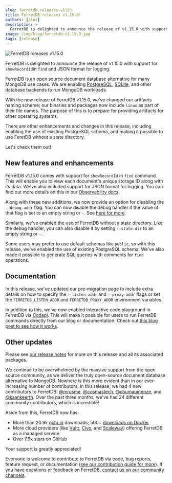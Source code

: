 ```yaml
---
slug: ferretdb-releases-v1150
title: FerretDB releases v1.15.0!
authors: [alex]
description: >
  FerretDB is delighted to announce the release of v1.15.0 with support for `showRecordId`in `find` and JSON format for logging.
image: /img/blog/ferretdb-v1.15.0.jpg
tags: [release]
---
```


![FerretDB releases v1.15.0](/img/blog/ferretdb-v1.15.0.jpg)

FerretDB is delighted to announce the release of v1.15.0 with support for `showRecordId`in `find` and JSON format for logging.

<!--truncate-->

FerretDB is an open source document database alternative for many MongoDB use cases.
We are enabling [PostgreSQL](https://www.postgresql.org/), [SQLite](https://www.sqlite.org/), and other database backends to run MongoDB workloads.

With the new release of FerretDB v1.15.0, we've changed our artifacts naming scheme; our binaries and packages now include `linux` as part of their file names.
The purpose of this is to prepare for providing artifacts for other operating systems.

There are other enhancements and changes in this release, including enabling the use of existing PostgreSQL schema, and making it possible to use FeretDB without a state directory.

Let's check them out!

## New features and enhancements

FerretDB v1.15.0 comes with support for `showRecordId` in `find` command.
This will enable you to view each document's unique storage ID along with its data.
We've also included support for JSON format for logging.
You can find out more details on this in our [Observability docs](https://docs.ferretdb.io/configuration/observability/).

Along with these new additions, we now provide an option for disabling the `--debug-addr` flag.
You can now disable the debug handler if the value of that flag is set to an empty string or `-`.
See [here for more](https://docs.ferretdb.io/configuration/flags/#interfaces).

Similarly, we've enabled the use of FerretDB without a state directory.
Like the debug handler, you can also disable it by setting `--state-dir` to an empty string or `-`.

Some users may prefer to use default schemas like `public`, so with this release, we've enabled the use of existing PostgreSQL schema.
We've also made it possible to generate SQL queries with comments for `find` operations.

## Documentation

In this release, we've updated our pre-migration page to include extra details on how to specify the `--listen-addr` and `--proxy-addr` flags or set the `FERRETDB_LISTEN_ADDR` and `FERRETDB_PROXY_ADDR` environment variables.

In addition to this, we've now enabled interactive code playground in FerretDB via [Codapi](https://codapi.org/).
This will make it possible for users to run FerretDB commands directly from our blog or documentation.
Check out [this blog post to see how it works](https://blog.ferretdb.io/mongodb-crud-operations-with-ferretdb/).

## Other updates

Please see [our release notes](https://github.com/FerretDB/FerretDB/releases/tag/v1.15.0) for more on this release and all its associated packages.

We continue to be overwhelmed by the massive support from the open source community, as we deliver the truly open-source document database alternative to MongoDB.
Nowhere is this more evident than in our ever-increasing number of contributors.
In this release, we had 4 new contributors to FerretDB: [@mrusme](https://github.com/mrusme), [@cosmastech](https://github.com/cosmastech), [@chumaumenze](https://github.com/chumaumenze), and [@ksankeerth](https://github.com/ksankeerth).
Over the past three months, we've had 24 different community contributors, which is incredible!

Aside from this, FerretDB now has:

- More than 20.9k [gchr.io](https://github.com/FerretDB/FerretDB/pkgs/container/ferretdb) downloads; 500+ [downloads on Docker](https://hub.docker.com/r/ferretdb/ferretdb/tags)
- More cloud providers (like [Vultr](https://www.vultr.com/docs/ferretdb-managed-database-guide/), [Civo](https://www.civo.com/marketplace/FerretDB), and [Scaleway](https://www.scaleway.com/en/betas/#managed-document-database)) offering FerretDB as a managed service
- Over 7.9k stars on GitHub

Your support is greatly appreciated!

Everyone is welcome to contribute to FerretDB via code, bug reports, feature request, or documentation ([see our contribution guide for more](https://docs.ferretdb.io/contributing/how-to-contribute/)).
If you have questions or feedback on FerretDB, [contact us on our community channels](https://docs.ferretdb.io/#community).
